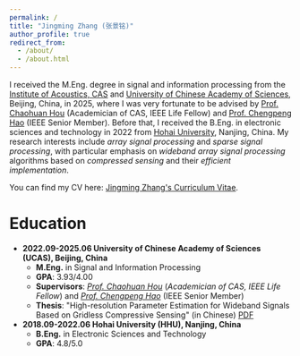 ```yaml
---
permalink: /
title: "Jingming Zhang (张景铭)"
author_profile: true
redirect_from: 
  - /about/
  - /about.html
---
```

I received the M.Eng. degree in signal and information processing from the [Institute of Acoustics, CAS](https://ioa.cas.cn/) and [University of Chinese Academy of Sciences](https://www.ucas.ac.cn/), Beijing, China, in 2025, where I was very fortunate to be advised by [Prof. Chaohuan Hou](https://people.ucas.ac.cn/~0000449) (Academician of CAS, IEEE Life Fellow) and [Prof. Chengpeng Hao](https://people.ucas.ac.cn/~0036112) (IEEE Senior Member). Before that, I received the B.Eng. in electronic sciences and technology in 2022 from [Hohai University](https://www.hhu.edu.cn/), Nanjing, China. My research interests include *array signal processing* and *sparse signal processing*, with particular emphasis on *wideband array signal processing* algorithms based on *compressed sensing* and their *efficient implementation*.

You can find my CV here: [Jingming Zhang's Curriculum Vitae](/files/CV.pdf).

Education
======
- **2022.09-2025.06 University of Chinese Academy of Sciences (UCAS), Beijing, China**
  - **M.Eng.** in Signal and Information Processing
  - **GPA**: 3.93/4.00
  - **Supervisors**: [*Prof. Chaohuan Hou*](https://people.ucas.ac.cn/~0000449) (*Academician of CAS, IEEE Life Fellow*) and [*Prof. Chengpeng Hao*](https://people.ucas.ac.cn/~0036112) (IEEE Senior Member)
  - **Thesis**: "High-resolution Parameter Estimation for Wideband Signals Based on Gridless Compressive Sensing" (in Chinese) [PDF](/files/Thesis.pdf)
- **2018.09-2022.06 Hohai University (HHU), Nanjing, China**
  - **B.Eng.** in Electronic Sciences and Technology
  -  **GPA**: 4.8/5.0

